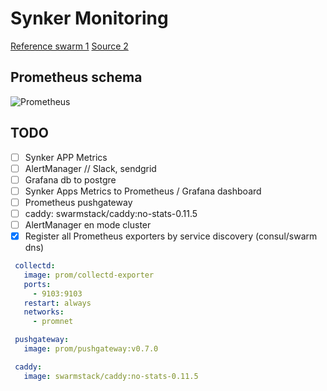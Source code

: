 # Synker Monitoring

[Reference swarm 1](https://github.com/swarmstack/swarmstack/blob/master/docker-compose.yml)
[Source 2](https://github.com/stefanprodan/swarmprom)

## Prometheus schema

![Prometheus](https://blog.octo.com/wp-content/uploads/2017/03/prom-archi.png 'Prometheus schema')

## TODO

- [ ] Synker APP Metrics
- [ ] AlertManager // Slack, sendgrid
- [ ] Grafana db to postgre
- [ ] Synker Apps Metrics to Prometheus / Grafana dashboard
- [ ] Prometheus pushgateway
- [ ] caddy: swarmstack/caddy:no-stats-0.11.5
- [ ] AlertManager en mode cluster
- [x] Register all Prometheus exporters by service discovery (consul/swarm dns)

```yaml
 collectd:
   image: prom/collectd-exporter
   ports:
     - 9103:9103
   restart: always
   networks:
     - promnet

 pushgateway:
   image: prom/pushgateway:v0.7.0

 caddy:
   image: swarmstack/caddy:no-stats-0.11.5
```